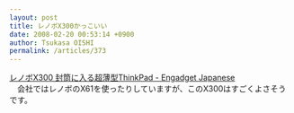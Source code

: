 ```yaml
---
layout: post
title: レノボX300かっこいい
date: 2008-02-20 00:53:14 +0900
author: Tsukasa OISHI
permalink: /articles/373
---
```



[レノボX300 封筒に入る超薄型ThinkPad - Engadget Japanese](http://japanese.engadget.com/2008/02/17/lenovo-x300-2-thinkpad/)  
　会社ではレノボのX61を使ったりしていますが、このX300はすごくよさそうです。  


